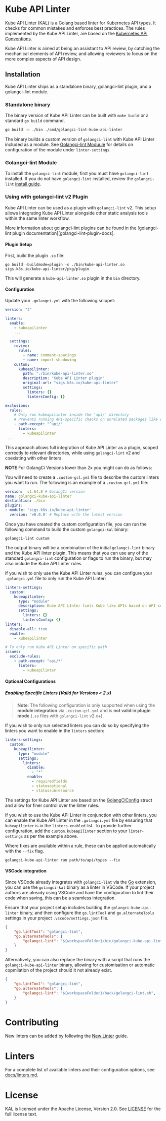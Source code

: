 # Kube API Linter

Kube API Linter (KAL) is a Golang based linter for Kubernetes API types.
It checks for common mistakes and enforces best practices.
The rules implemented by the Kube API Linter, are based on the [Kubernetes API Conventions][api-conventions].

Kube API Linter is aimed at being an assistant to API review, by catching the mechanical elements of API review, and allowing reviewers to focus on the more complex aspects of API design.

[api-conventions]: https://git.k8s.io/community/contributors/devel/sig-architecture/api-conventions.md

## Installation

Kube API Linter ships as a standalone binary, golangci-lint plugin, and a golangci-lint module.

### Standalone binary

The binary version of Kube API Linter can be built with `make build` or a standard `go build` command.
```bash
go build -o ./bin ./cmd/golangci-lint-kube-api-linter 
```

The binary builds a custom version of `golangci-lint` with Kube API Linter included as a module.
See [Golangci-lint Moduule](#golangci-lint-module) for details on configuration of the module
under `linter-settings`.

### Golangci-lint Module

To install the `golangci-lint` module, first you must have `golangci-lint` installed.
If you do not have `golangci-lint` installed, review the `golangci-lint` [install guide][golangci-lint-install].

[golangci-lint-install]: https://golangci-lint.run/welcome/install/

### Using with golangci-lint v2 Plugin

Kube API Linter can be used as a plugin with `golangci-lint` v2. This setup allows integrating Kube API Linter alongside other static analysis tools within the same linter workflow.

More information about golangci-lint plugins can be found in the [golangci-lint plugin documentation][golangci-lint-plugin-docs].

#### Plugin Setup

First, build the plugin `.so` file:

```shell
go build -buildmode=plugin -o ./bin/kube-api-linter.so sigs.k8s.io/kube-api-linter/pkg/plugin
```

This will generate a `kube-api-linter.so` plugin in the `bin` directory.

#### Configuration

Update your `.golangci.yml` with the following snippet:

```yaml
version: "2"

linters:
  enable:
    - kubeapilinter
    ...

  settings:
    revive:
      rules:
        - name: comment-spacings
        - name: import-shadowing
    custom:
      kubeapilinter:
        path: "./bin/kube-api-linter.so"
        description: "Kube API Linter plugin"
        original-url: "sigs.k8s.io/kube-api-linter"
        settings:
          linters: {}
          lintersConfig: {}

exclusions:
  rules:
    # Only run kubeapilinter inside the 'api/' directory
    # Prevents running API-specific checks on unrelated packages like controllers or tests
    - path-except: "^api/"
      linters:
        - kubeapilinter
 ...
```

This approach allows full integration of Kube API Linter as a plugin, scoped correctly to relevant directories, while using `golangci-lint` v2 and coexisting with other linters.

**NOTE** For GolangCi Versions lower than 2x you might can do as follows:

You will need to create a `.custom-gcl.yml` file to describe the custom linters you want to run. The following is an example of a `.custom-gcl.yml` file:

```yaml
version:  v1.64.8 # GolangCi version
name: golangci-kube-api-linter
destination: ./bin
plugins:
- module: 'sigs.k8s.io/kube-api-linter'
  version: 'v0.0.0' # Replace with the latest version
```

Once you have created the custom configuration file, you can run the following command to build the custom `golangci-kal` binary:

```shell
golangci-lint custom
```

The output binary will be a combination of the initial `golangci-lint` binary and the Kube API linter plugin.
This means that you can use any of the standard `golangci-lint` configuration or flags to run the binary, but may also include the Kube API Linter rules.

If you wish to only use the Kube API Linter rules, you can configure your `.golangci.yml` file to only run the Kube API Linter:

```yaml
linters-settings:
  custom:
    kubeapilinter:
      type: "module"
      description: Kube API LInter lints Kube like APIs based on API conventions and best practices.
      settings:
        linters: {}
        lintersConfig: {}
linters:
  disable-all: true
  enable:
    - kubeapilinter

# To only run Kube API Linter on specific path
issues:
  exclude-rules:
    - path-except: "api/*"
      linters:
        - kubeapilinter
```

#### Optional Configurations

##### Enabling Specific Linters (Valid for Versions < 2.x)

> **Note**: The following configuration is only supported when using the **module integration** via `.custom-gcl.yml` and is **not valid in plugin mode** (`.so` files with `golangci-lint` v2.x+).

If you wish to only run selected linters you can do so by specifying the linters you want to enable in the `linters` section:

```yaml
linters-settings:
  custom:
    kubeapilinter:
      type: "module"
      settings:
        linters:
          disable:
            - "*"
          enable:
            - requiredfields
            - statusoptional
            - statussubresource
```

The settings for Kube API Linter are based on the [GolangCIConfig][golangci-config-struct] struct and allow for finer control over the linter rules.

If you wish to use the Kube API Linter in conjunction with other linters, you can enable the Kube API Linter in the `.golangci.yml` file by ensuring that `kubeapilinter` is in the `linters.enabled` list.
To provide further configuration, add the `custom.kubeapilinter` section to your `linter-settings` as per the example above.

[golangci-config-struct]: https://pkg.go.dev/sigs.k8s.io/kube-api-linter/pkg/config#GolangCIConfig

Where fixes are available within a rule, these can be applied automatically with the `--fix` flag.

```shell
golangci-kube-api-linter run path/to/api/types --fix
```

#### VSCode integration

Since VSCode already integrates with `golangci-lint` via the [Go][vscode-go] extension, you can use the `golangci-kal` binary as a linter in VSCode.
If your project authors are already using VSCode and have the configuration to lint their code when saving, this can be a seamless integration.

Ensure that your project setup includes building the `golangci-kube-api-linter` binary, and then configure the `go.lintTool` and `go.alternateTools` settings in your project `.vscode/settings.json` file.

[vscode-go]: https://code.visualstudio.com/docs/languages/go

```json
{
    "go.lintTool": "golangci-lint",
    "go.alternateTools": {
        "golangci-lint": "${workspaceFolder}/bin/golangci-kube-api-linter",
    }
}
```

Alternatively, you can also replace the binary with a script that runs the `golangci-kube-api-linter` binary,
allowing for customisation or automatic copmilation of the project should it not already exist.

```json
{
    "go.lintTool": "golangci-lint",
    "go.alternateTools": {
        "golangci-lint": "${workspaceFolder}/hack/golangci-lint.sh",
    }
}
```

# Contributing

New linters can be added by following the [New Linter][new-linter] guide.

[new-linter]: docs/new-linter.md

# Linters

For a complete list of available linters and their configuration options, see [docs/linters.md](docs/linters.md).

# License

KAL is licensed under the Apache License, Version 2.0. See [LICENSE](LICENSE) for the full license text.
